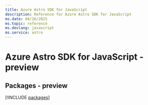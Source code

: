 ```yaml
---
title: Azure Astro SDK for JavaScript
description: Reference for Azure Astro SDK for JavaScript
ms.date: 04/16/2025
ms.topic: reference
ms.devlang: javascript
ms.service: astro
---
```

# Azure Astro SDK for JavaScript - preview
## Packages - preview
[!INCLUDE [packages](astro-index.md)]